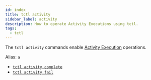 ```yaml
---
id: index
title: tctl activity
sidebar_label: activity
description: How to operate Activity Executions using tctl.
tags:
  - tctl
---
```


The `tctl activity` commands enable [Activity Execution](/concepts/what-is-an-activity-execution) operations.

Alias: `a`

- [`tctl activity complete`](/tctl-next/activity#complete)
- [`tctl activity fail`](/tctl-next/activity#fail)
